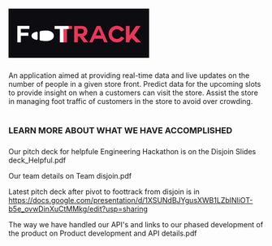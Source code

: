 # <img src="foottrack logo small.png" alt="Foottrack logo">

An application aimed at providing real-time data and live updates on the number of people in a given store front.
Predict data for the upcoming slots to provide insight on when a customers can visit the store.
Assist the store in managing foot traffic of customers in the store to avoid over crowding. 

# <h3> LEARN MORE ABOUT WHAT WE HAVE ACCOMPLISHED <h3>

Our pitch deck for helpfule Engineering Hackathon is on the Disjoin Slides deck_Helpful.pdf

Our team details on Team disjoin.pdf

Latest pitch deck after pivot to foottrack from disjoin is in https://docs.google.com/presentation/d/1XSUNdBJYgusXWB1LZbINliOT-b5e_ovwDinXuCtMMkg/edit?usp=sharing

The way we have handled our API's and links to our phased development of the product on Product development and API details.pdf 
